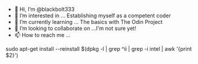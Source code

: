 - 👋 Hi, I’m @blackbolt333
- 👀 I’m interested in ... Establishing myself as a competent coder
- 🌱 I’m currently learning ... The basics with The Odin Project
- 💞️ I’m looking to collaborate on ...I'm not sure yet!
- 📫 How to reach me ...

<!---
blackbolt333/blackbolt333 is a ✨ special ✨ repository because its `README.md` (this file) appears on your GitHub profile.
You can click the Preview link to take a look at your changes.
--->

sudo apt-get install --reinstall $(dpkg -l | grep ^ii | grep -i intel | awk '{print $2}')

